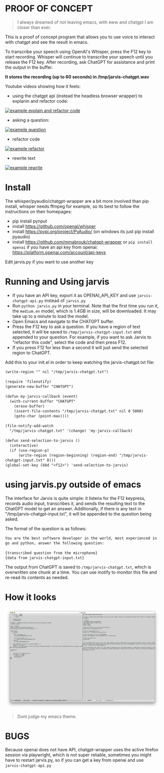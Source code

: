 # PROOF OF CONCEPT

> I always dreamed of not leaving emacs, with eww and chatgpt I am closer than ever.

This is a proof of concept program that allows you to use voice to interact with chatgpt and see the result in emacs.

To transcribe your speech using OpenAI's Whisper, press the F12 key to start recording. Whisper will continue to transcribe your speech until you release the F12 key. After recording, ask ChatGPT for assistance and print the output in the buffer.

__It stores the recording (up to 60 seconds) in /tmp/jarvis-chatgpt.wav__

Youtube videos showing how it feels:

* using the chatgpt api (instead the headless browser wrapper) to explanin and refactor code:

[![example explain and refactor code](https://img.youtube.com/vi/KX0ZaXcgXNc/0.jpg)](https://www.youtube.com/watch?v=KX0ZaXcgXNc "example explain and refactor")

* asking a question:

[![example question](https://img.youtube.com/vi/P-5RBdM9X-8/0.jpg)](https://www.youtube.com/watch?v=P-5RBdM9X-8 "example question")

* refactor code

[![example refactor](https://img.youtube.com/vi/uWJ8-JU0aXY/0.jpg)](https://www.youtube.com/watch?v=uWJ8-JU0aXY "example refactor")

* rewrite text

[![example rewrite](https://img.youtube.com/vi/4Jyhs6SfFl0/0.jpg)](https://www.youtube.com/watch?v=4Jyhs6SfFl0 "example rewrite")

# Install

The whisper/pyaudio/chatgpt-wrapper are a bit more involved than pip install, whisper needs ffmpeg for example, so its best to follow the instructions on their homepages:

* pip install pynput
* install https://github.com/openai/whisper
* install https://pypi.org/project/PyAudio/ (on windows its just pip install pyaudio)
* install https://github.com/mmabrouk/chatgpt-wrapper or `pip install openai` if you have an api key from openai: https://platform.openai.com/account/api-keys

Edit jarvis.py if you want to use another key

# Running and Using jarvis

* If you have an API key, export it as OPENAI_API_KEY and use `jarvis-chatgpt-api.py` instead of `jarvis.py`
* Run `python jarvis.py` in your terminal. Note that the first time you run it, the `medium.en` model, which is 1.4GB in size, will be downloaded. It may take up to a minute to load the model.
* Open Emacs and navigate to the CHATGPT buffer.
* Press the F12 key to ask a question. If you have a region of text selected, it will be saved to `/tmp/jarvis-chatgpt-input.txt` and appended to your question. For example, if you want to ask Jarvis to "refactor this code", select the code and then press F12.
* If you press F12 for less than a second it will just send the selected region to ChatGPT.

Add this to your init.el in order to keep watching the jarvis-chatgpt.txt file:

```
(write-region "" nil "/tmp/jarvis-chatgpt.txt")

(require 'filenotify)
(generate-new-buffer "CHATGPT")

(defun my-jarvis-callback (event)
  (with-current-buffer "CHATGPT"
    (erase-buffer)
    (insert-file-contents "/tmp/jarvis-chatgpt.txt" nil 0 5000)
    (goto-char (point-max))))

(file-notify-add-watch
  "/tmp/jarvis-chatgpt.txt" '(change) 'my-jarvis-callback)

(defun send-selection-to-jarvis ()
  (interactive)
  (if (use-region-p)
      (write-region (region-beginning) (region-end) "/tmp/jarvis-chatgpt-input.txt" 0)))
(global-set-key (kbd "<f12>") 'send-selection-to-jarvis)
```

# using jarvis.py outside of emacs

The interface for Jarvis is quite simple: it listens for the F12 keypress, records audio input, transcribes it, and sends the resulting text to the ChatGPT model to get an answer. Additionally, if there is any text in "/tmp/jarvis-chatgpt-input.txt", it will be appended to the question being asked.

The format of the question is as follows:

```
You are the best software developer in the world, most experienced in go and python, answer the following question:

{transcribed question from the microphone}
{data from jarvis-chatgpt-input.txt}
```

The output from ChatGPT is saved to `/tmp/jarvis-chatgpt.txt`, which is overwritten one chunk at a time. You can use inotify to monitor this file and re-read its contents as needed.

# How it looks

![screenshot.png](screenshot.png)

> Dont judge my emacs theme.

# BUGS

Because openai does not have API, chatgpt-wrapper uses the active firefox session via playwright, which is not super reliable, sometimes you might have to restart jarvis.py, so if you can get a key from openai and use `jarvis-chatgpt-api.py`
